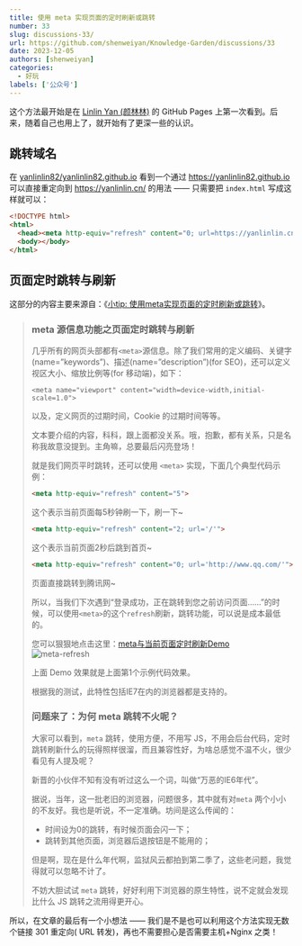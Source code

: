 ```yaml
---
title: 使用 meta 实现页面的定时刷新或跳转
number: 33
slug: discussions-33/
url: https://github.com/shenweiyan/Knowledge-Garden/discussions/33
date: 2023-12-05
authors: [shenweiyan]
categories: 
  - 好玩
labels: ['公众号']
---
```


这个方法最开始是在 [Linlin Yan (颜林林)](https://github.com/yanlinlin82) 的 GitHub Pages 上第一次看到。后来，随着自己也用上了，就开始有了更深一些的认识。

<!-- more -->

## 跳转域名

在 [yanlinlin82/yanlinlin82.github.io](https://github.com/yanlinlin82/yanlinlin82.github.io/tree/master) 看到一个通过 <https://yanlinlin82.github.io> 可以直接重定向到 <https://yanlinlin.cn/> 的用法 —— 只需要把 `index.html` 写成这样就可以：
```html
<!DOCTYPE html>
<html>
  <head><meta http-equiv="refresh" content="0; url=https://yanlinlin.cn/"></head>
  <body></body>
</html>
```

## 页面定时跳转与刷新

这部分的内容主要来源自：《[小tip: 使用meta实现页面的定时刷新或跳转](https://www.zhangxinxu.com/wordpress/2015/03/meta-http-equiv-refresh-content/)》。

> ### meta 源信息功能之页面定时跳转与刷新
> 
> 几乎所有的网页头部都有`<meta>`源信息。除了我们常用的定义编码、关键字(name=”keywords”)、描述(name=”description”)(for SEO)，还可以定义视区大小、缩放比例等(for 移动端)，如下：
> 
> ```
> <meta name="viewport" content="width=device-width,initial-scale=1.0">
> ```
> 
> 以及，定义网页的过期时间，Cookie 的过期时间等等。
> 
> 文本要介绍的内容，科科，跟上面都没关系。哦，抱歉，都有关系，只是名称我故意没提到。主角嘛，总要最后闪亮登场！
> 
> 就是我们网页平时跳转，还可以使用 `<meta>` 实现，下面几个典型代码示例：    
> ```html    
> <meta http-equiv="refresh" content="5">
> ```
> 这个表示当前页面每5秒钟刷一下，刷一下~
> 
> ```html
> <meta http-equiv="refresh" content="2; url='/'">
> ```
> 这个表示当前页面2秒后跳到首页~    
> 
> ```html
> <meta http-equiv="refresh" content="0; url='http://www.qq.com/'">
> ```
> 页面直接跳转到腾讯网~
> 
> 所以，当我们下次遇到“登录成功，正在跳转到您之前访问页面……”的时候，可以使用`<meta>`的这个`refresh`刷新，跳转功能，可以说是成本最低的。    
>   
> 您可以狠狠地点击这里：[meta与当前页面定时刷新Demo](http://www.zhangxinxu.com/study/201503/meta-fresh-content.html)     
> ![meta-refresh](https://shub.weiyan.tech/kgarden/2024/01/meta-refresh.37epe9yaam80.png)
> 
> 上面 Demo 效果就是上面第1个示例代码效果。        
> 
> 根据我的测试，此特性包括IE7在内的浏览器都是支持的。    
> 
> ### 问题来了：为何 meta 跳转不火呢？
> 
> 大家可以看到，`meta` 跳转，使用方便，不用写 JS，不用会后台代码，定时跳转刷新什么的玩得照样很溜，而且兼容性好，为啥总感觉不温不火，很少看见有人提及呢？    
> 
> 新晋的小伙伴不知有没有听过这么一个词，叫做“万恶的IE6年代”。
> 
> 据说，当年，这一批老旧的浏览器，问题很多，其中就有对`meta` 两个小小的不友好。我也是听说，不一定准确。坊间是这么传闻的：    
> 
> - 时间设为0的跳转，有时候页面会闪一下；    
> - 跳转到其他页面，浏览器后退按钮是不能用的；     
> 
> 但是啊，现在是什么年代啊，监狱风云都拍到第二季了，这些老问题，我觉得就可以忽略不计了。    
> 
> 不妨大胆试试 `meta` 跳转，好好利用下浏览器的原生特性，说不定就会发现比什么 JS 跳转之流用得更开心。

所以，在文章的最后有一个小想法 —— 我们是不是也可以利用这个方法实现无数个链接 301 重定向( URL 转发)，再也不需要担心是否需要主机+Nginx 之类！


<script src="https://giscus.app/client.js"
	data-repo="shenweiyan/Knowledge-Garden"
	data-repo-id="R_kgDOKgxWlg"
	data-mapping="number"
	data-term="33"
	data-reactions-enabled="1"
	data-emit-metadata="0"
	data-input-position="bottom"
	data-theme="light"
	data-lang="zh-CN"
	crossorigin="anonymous"
	async>
</script>
